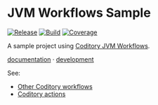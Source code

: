 # JVM Workflows Sample

[![Release](https://img.shields.io/github/v/release/coditory/actions-release-sample?logo=rocket&logoColor=white)](https://github.com/coditory/actions-release-sample/releases)
[![Build](https://github.com/coditory/actions-release-sample/actions/workflows/build.yml/badge.svg)](https://github.com/coditory/actions-release-sample/actions/workflows/build.yml)
[![Coverage](https://codecov.io/gh/coditory/actions-release-sample/branch/main/graph/badge.svg?token=TCVSZBEovQ)](https://codecov.io/gh/coditory/actions-release-sample)

A sample project using [Coditory JVM Workflows](https://github.com/coditory/jvm-workflows).

[documentation](https://coditory.github.io/actions-release-sample/) · [development](/DEVELOPMENT.md)

See:
- [Other Coditory workflows](https://github.com/topics/coditory-workflows)
- [Coditory actions](https://github.com/topics/coditory-actions)
